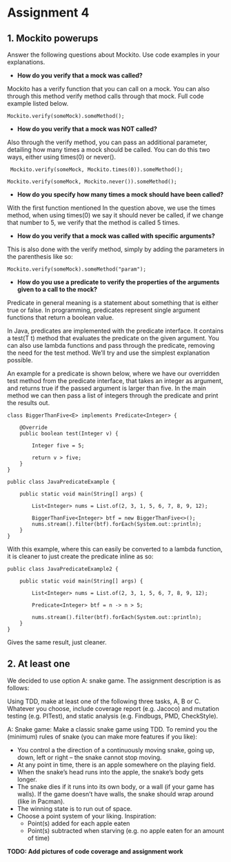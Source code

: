 # Assignment 4

## 1. Mockito powerups

Answer the following questions about Mockito. Use code examples in your explanations.

* **How do you verify that a mock was called?**

Mockito has a verify function that you can call on a mock. You can also through this method verify method calls through that mock. Full code example listed below. 

``
Mockito.verify(someMock).someMethod();
`` 

* **How do you verify that a mock was NOT called?**

Also through the verify method, you can pass an additional parameter, detailing how many times a mock should be called. You can do this two ways, either using times(0) or never().

`` 
Mockito.verify(someMock, Mockito.times(0)).someMethod();
``

``
Mockito.verify(someMock, Mockito.never()).someMethod();
`` 

* **How do you specify how many times a mock should have been called?**

With the first function mentioned In the question above, we use the times method, when using times(0) we say it should never be called, if we change that number to 5, we verify that the method is called 5 times. 

* **How do you verify that a mock was called with specific arguments?**

This is also done with the verify method, simply by adding the parameters in the parenthesis like so:

``
Mockito.verify(someMock).someMethod("param");
`` 

* **How do you use a predicate to verify the properties of the arguments given to a call to the mock?**

Predicate in general meaning is a statement about something that is either true or false. In programming, predicates represent single argument functions that return a boolean value. 

In Java, predicates are implemented with the predicate<T> interface. It contains a test(T t) method that evaluates the predicate on the given argument. You can also use lambda functions and pass through the predicate, removing the need for the test method. We’ll try and use the simplest explanation possible. 

An example for a predicate is shown below, where we have our overridden test method from the predicate interface, that takes an integer as argument, and returns true if the passed argument is larger than five. In the main method we can then pass a list of integers through the predicate and print the results out.
```
class BiggerThanFive<E> implements Predicate<Integer> {

    @Override
    public boolean test(Integer v) {

        Integer five = 5;

        return v > five;
    }
}
```

```
public class JavaPredicateExample {

    public static void main(String[] args) {

        List<Integer> nums = List.of(2, 3, 1, 5, 6, 7, 8, 9, 12);

        BiggerThanFive<Integer> btf = new BiggerThanFive<>();
        nums.stream().filter(btf).forEach(System.out::println);
    }
}
```

With this example, where this can easily be converted to a lambda function, it is cleaner to just create the predicate inline as so:
````
public class JavaPredicateExample2 {

    public static void main(String[] args) {

        List<Integer> nums = List.of(2, 3, 1, 5, 6, 7, 8, 9, 12);

        Predicate<Integer> btf = n -> n > 5;

        nums.stream().filter(btf).forEach(System.out::println);
    }
}
````
Gives the same result, just cleaner. 

## 2. At least one

We decided to use option A: snake game. The assignment description is as follows: 

Using TDD, make at least one of the following three tasks, A, B or C. Whatever you choose, include coverage report (e.g. Jacoco) and mutation testing (e.g. PITest), and static analysis (e.g. Findbugs, PMD, CheckStyle).

A: Snake game: Make a classic snake game using TDD. To remind you the (minimum) rules of snake (you can make more features if you like):

* You control a the direction of a continuously moving snake, going up, down, left or right – the snake cannot stop moving.
* At any point in time, there is an apple somewhere on the playing field.
* When the snake’s head runs into the apple, the snake’s body gets longer.
* The snake dies if it runs into its own body, or a wall (if your game has walls). If the game doesn’t have walls, the snake should wrap around (like in Pacman).
* The winning state is to run out of space.
* Choose a point system of your liking. Inspiration:
  * Point(s) added for each apple eaten
  * Point(s) subtracted when starving (e.g. no apple eaten for an amount of time)

**TODO: Add pictures of code coverage and assignment work** 